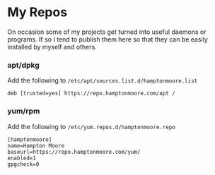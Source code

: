 # My Repos
On occasion some of my projects get turned into useful daemons or programs. If so I tend to publish them here so that they can be easily installed by myself and others.

### apt/dpkg
Add the following to `/etc/apt/sources.list.d/hamptonmoore.list`
```
deb [trusted=yes] https://repo.hamptonmoore.com/apt /
```

### yum/rpm
Add the following to `/etc/yum.repos.d/hamptonmoore.repo`

```
[hamptonmoore]
name=Hampton Moore
baseurl=https://repo.hamptonmoore.com/yum/
enabled=1
gpgcheck=0
```
